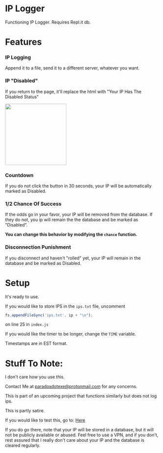 
# IP Logger
Functioning IP Logger. Requires Repl.it db. 

# Features 
### IP Logging

Append it to a file, send it to a different server, whatever you want.

### IP "Disabled"

If you return to the page, it'll replace the html with "Your IP Has The Disabled Status"

<img src="https://storage.googleapis.com/replit/images/1607992167546_5c04121255d174f0bfead5483cc627b3.png" height=200px>

### Countdown 

If you do not click the button in 30 seconds, your IP will be automatically marked as Disabled.


### 1/2 Chance Of Success 

If the odds go in your favor, your IP will be removed from the database. If they do not, you ip will remain the the database and be marked as "Disabled".

**You can change this behavior by modifying the `chance` function.** 

### Disconnection Punishment 

If you disconnect and haven't "rolled" yet, your IP will remain in the database and be marked as Disabled.

# Setup
It's ready to use. 

If you would like to store IPS in the `ips.txt` file, uncomment
```javascript
fs.appendFileSync('ips.txt', ip + "\n");
```
on line 25 in `index.js`

If you would like the timer to be longer, change the `TIME` variable.

Timestamps are in EST format. 

# Stuff To Note:
I don't care how you use this.

Contact Me at paradoxdotexe@protonmail.com for any concerns.

This is part of an upcoming project that functions similarly but does not log ips.

This is partly satire.

If you would like to test this, go to: [Here](https://IPlogger.pepelaugh.repl.co)

If you do go there, note that your IP will be stored in a database, but it will not be publicly available or abused. Feel free to use a VPN, and if you don't, rest assured that I really don't care about your IP and the database is cleared regularly.
